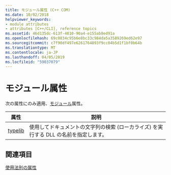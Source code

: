 ```yaml
---
title: モジュール属性 (C++ COM)
ms.date: 10/02/2018
helpviewer_keywords:
- module attributes
- attributes [C++/CLI], reference topics
ms.assetid: 46d135dc-613f-4810-90a4-e155ab8ed91a
ms.openlocfilehash: 69c0834c95b6e8bc33c984da5a3589269ed62e97
ms.sourcegitcommit: c7f90df497e6261764893f9cc04b5d1f1bf0b64b
ms.translationtype: MT
ms.contentlocale: ja-JP
ms.lasthandoff: 04/05/2019
ms.locfileid: "59037079"
---
```

# <a name="module-attributes"></a>モジュール属性
次の属性にのみ適用、[モジュール](module-cpp.md)属性。

|属性|説明|
|---------------|-----------------|
|[typelib](helpstringdll.md)|使用してドキュメントの文字列の検索 (ローカライズ) を実行する DLL の名前を指定します。|

## <a name="see-also"></a>関連項目

[使用法別の属性](attributes-by-usage.md)